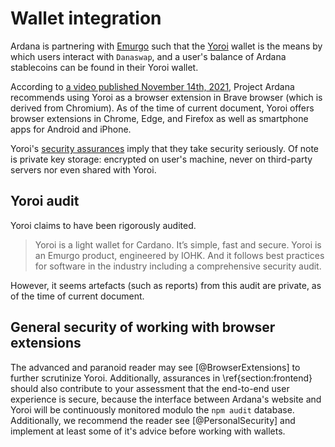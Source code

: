 # Wallet integration

Ardana is partnering with [Emurgo](https://emurgo.io/) such that the [Yoroi](https://yoroi-wallet.com/#/) wallet is the means by which users interact with `Danaswap`, and a user's balance of Ardana stablecoins can be found in their Yoroi wallet. 

According to [a video published November 14th, 2021](https://youtu.be/j9wvmi0HGu0), Project Ardana recommends using Yoroi as a browser extension in Brave browser (which is derived from Chromium). As of the time of current document, Yoroi offers browser extensions in Chrome, Edge, and Firefox as well as smartphone apps for Android and iPhone. 

Yoroi's [security assurances](https://yoroi-wallet.com/#/faq/4) imply that they take security seriously. Of note is private key storage: encrypted on user's machine, never on third-party servers nor even shared with Yoroi. 

## Yoroi audit

Yoroi claims to have been rigorously audited. 

> Yoroi is a light wallet for Cardano. It’s simple, fast and secure. Yoroi is an Emurgo product, engineered by IOHK. And it follows best practices for software in the industry including a comprehensive security audit. 

However, it seems artefacts (such as reports) from this audit are private, as of the time of current document. 

## General security of working with browser extensions 

The advanced and paranoid reader may see [@BrowserExtensions] to further scrutinize Yoroi. Additionally, assurances in \ref{section:frontend} should also contribute to your assessment that the end-to-end user experience is secure, because the interface between Ardana's website and Yoroi will be continuously monitored modulo the `npm audit` database. Additionally, we recommend the reader see [@PersonalSecurity] and implement at least some of it's advice before working with wallets. 
